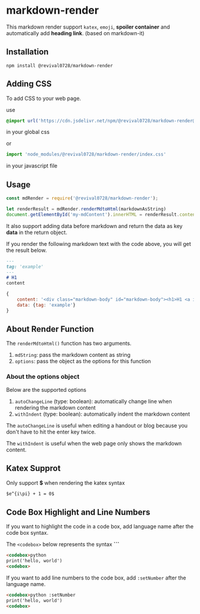 # markdown-render
This markdown render support `katex`, `emoji`, **spoiler container** and automatically add **heading link**. (based on markdown-it)

## Installation
```
npm install @revival0728/markdown-render
```

## Adding CSS
To add CSS to your web page.

use

```css
@import url('https://cdn.jsdelivr.net/npm/@revival0728/markdown-render@1.0.0/index.css');
```
in your global css

or

```js
import 'node_modules/@revival0728/markdown-render/index.css'
```
in your javascript file

## Usage
```js
const mdRender = require('@revival0728/markdown-render');

let renderResult = mdRender.renderMdtoHtml(markdownAsString)
document.getElementById('my-mdContent').innerHTML = renderResult.content
```

It also support adding data before markdown and return the data as key **data** in the return object.

If you render the following markdown text with the code above, you will get the result below.

```markdown
---
tag: 'example'
---
# H1
content
```

```js
{
    content: '<div class="markdown-body" id="markdown-body"><h1>H1 <a id="H1" href="#H1"><i class="bi bi-link" style="color: rgb(26, 83, 255);"></i></a></h1><p>content</p></div>',
    data: {tag: 'example'}
}
```

## About Render Function
The `renderMdtoHtml()` function has two arguments.

1. `mdString`: pass the markdown content as string
2. `options`: pass the object as the options for this function

### About the options object
Below are the supported options

1. `autoChangeLine` (type: boolean): automatically change line when rendering the markdown content
2. `withIndent` (type: boolean): automatically indent the markdown content

The `autoChangeLine` is useful when editing a handout or blog because you don't have to hit the enter key twice.

The `withIndent` is useful when the web page only shows the markdown content.

## Katex Supprot
Only support **$** when rendering the katex syntax

```markdown
$e^{i\pi} + 1 = 0$
```

## Code Box Highlight and Line Numbers
If you want to highlight the code in a code box, add language name after the code box syntax.

The `<codebox>` below represents the syntax **```**

```markdown
<codebox>python
print('hello, world')
<codebox>
```

If you want to add line numbers to the code box, add `:setNumber` after the language name.

```markdown
<codebox>python :setNumber
print('hello, world')
<codebox>
```